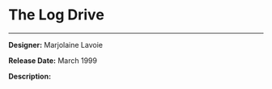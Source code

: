 # The Log Drive 

*     *     *     *  

**Designer:** Marjolaine Lavoie

**Release Date:** March 1999 

**Description:** 

<div id="viewerCont">
			<script  type="text/javascript">
				createRtiViewer("viewerCont", "webrti-march", 491, 427); 
			</script>
		</div>



